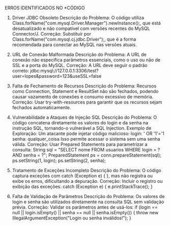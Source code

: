 ERROS IDENTIFICADOS NO *CÓDIGO

1. Driver JDBC Obsoleto
Descrição do Problema: O código utiliza Class.forName("com.mysql.Driver.Manager").newInstance();, que está desatualizado e não compatível com versões recentes do MySQL Connector/J.
Correção: Substituir por Class.forName("com.mysql.cj.jdbc.Driver");, que é a forma recomendada para conectar ao MySQL nas versões atuais.

2. URL de Conexão Malformada
Descrição do Problema: A URL de conexão não especifica parâmetros essenciais, como o uso ou não de SSL e a porta do MySQL.
Correção: A URL deve seguir o padrão correto:
    jdbc:mysql://127.0.0.1:3306/test?user=lopes&password=123&useSSL=false

3. Falta de Fechamento de Recursos
Descrição do Problema: Recursos como Connection, Statement e ResultSet não são fechados, podendo causar vazamento de conexões e consumo excessivo de memória.
Correção: Usar try-with-resources para garantir que os recursos sejam fechados automaticamente.

4. Vulnerabilidade a Ataques de Injeção SQL
Descrição do Problema: O código concatena diretamente os valores do login e da senha na instrução SQL, tornando-o vulnerável a SQL Injection.
Exemplo de Exploração: Um atacante pode injetar código malicioso:
    login: ' OR '1'='1
    senha: qualquer_coisa
Isso permite acessar o sistema sem uma senha válida.
Correção: Usar Prepared Statements para parametrizar a consulta:
    String sql = "SELECT nome FROM usuarios WHERE login = ? AND senha = ?";
    PreparedStatement ps = conn.prepareStatement(sql);
    ps.setString(1, login);
    ps.setString(2, senha);

5. Tratamento de Exceções Incompleto
Descrição do Problema: O código captura exceções com catch (Exception e) { }, mas não registra ou exibe os erros, dificultando a depuração.
Correção: Incluir o registro ou exibição das exceções:
    catch (Exception e) {
        e.printStackTrace();
    }

6. Falta de Validação de Parâmetros
Descrição do Problema: Os valores de login e senha são utilizados diretamente na consulta SQL sem validação prévia.
Correção: Validar os parâmetros antes de usá-los:
    if (login == null || login.isEmpty() || senha == null || senha.isEmpty()) {
        throw new IllegalArgumentException("Login ou senha inválidos!");
    }